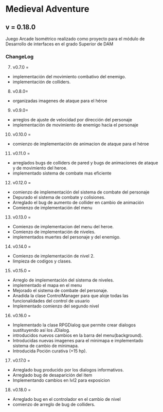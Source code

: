 # Medieval Adventure
## v = 0.18.0
Juego Arcade Isométrico realizado como proyecto para el módulo de Desarrollo de interfaces en el grado Superior de DAM


### ChangeLog
7. v0.7.0 =
 - implementación del movimiento combativo del enemigo.
 - implementación de colliders.
8.  v0.8.0=
- organizadas imagenes de ataque para el héroe
9.  v0.9.0=
- arreglos de ajuste de velocidad por dirección del personaje
- implementación de movimiento de enemigo hacia el personaje
10. v0.10.0 =
- comienzo de implementación de animacion de ataque para el héroe
11. v0.11.0 =
- arreglados bugs de colliders de pared y bugs de animaciones de
ataque y de movimiento del heroe.
- implementado sistema de combate mas eficiente
12. v0.12.0 =
- comienzo de implementación del sistema de combate del personaje
- Depurado el sistema de combate y colisiones.
- Arreglado el bug de aumento de collider en cambio de animación
- Comienzo de implementación del menu
13. v0.13.0 =
- Comienzo de implementacion del menu del heroe.
- Comienzo de implementación de niveles.
- implementados muertes del personaje y del enemigo.
14. v0.14.0 =
- Comienzo de implementación de nivel 2.
- limpieza de codigos y clases.
15. v0.15.0 =
- Arreglo de implementación del sistema de niveles.
- implementado el mapa en el menu
- Mejorado el sistema de combate del personaje.
- Anadida la clase ControlManager para que aloje todas las funcionalidades del control de usuario
- Implementado comienzo del segundo nivel
16. v0.16.0 =
- Implementado la clase RPGDialog que permite crear dialogos sustituyendo así los JDialog.
- introducidos nuevos cambios en la barra del menu(background).
- Introducidas nuevas imagenes para el minimapa e implementado sistema de cambio de minimapa.
- Introducida Poción curativa (+15 hp).
17. v0.17.0 =
- Arreglado bug producido por los dialogos informativos.
- Arreglado bug de desaparición del item
- Implementando cambios en lvl2 para exposicion
18. v0.18.0 =
- Arreglado bug en el controlador en el cambio de nivel
- comienzo de arreglo de bug de colliders.





